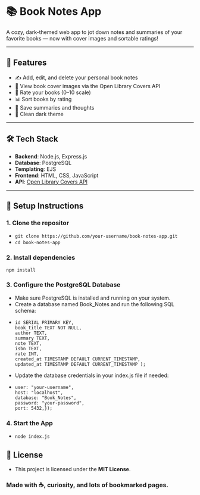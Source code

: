 # 📚 Book Notes App

A cozy, dark-themed web app to jot down notes and summaries of your favorite books — now with cover images and sortable ratings!

---

## 🌟 Features

- ✍️ Add, edit, and delete your personal book notes  
- 📖 View book cover images via the Open Library Covers API  
- 🔢 Rate your books (0–10 scale)  
- 📊 Sort books by rating  
- 🧠 Save summaries and thoughts  
- 🌙 Clean dark theme

---

## 🛠️ Tech Stack

- **Backend**: Node.js, Express.js  
- **Database**: PostgreSQL  
- **Templating**: EJS  
- **Frontend**: HTML, CSS, JavaScript  
- **API**: [Open Library Covers API](https://openlibrary.org/dev/docs/api/covers)

---

## 💾 Setup Instructions

### 1. Clone the repositor
- ```git clone https://github.com/your-username/book-notes-app.git```
- ```cd book-notes-app```

### 2. Install dependencies
```npm install```
### 3. Configure the PostgreSQL Database
- Make sure PostgreSQL is installed and running on your system.
- Create a database named Book_Notes and run the following SQL schema:
- ```CREATE TABLE book_notes (
  id SERIAL PRIMARY KEY,
  book_title TEXT NOT NULL,
  author TEXT,
  summary TEXT,
  note TEXT,
  isbn TEXT,
  rate INT,
  created_at TIMESTAMP DEFAULT CURRENT_TIMESTAMP,
  updated_at TIMESTAMP DEFAULT CURRENT_TIMESTAMP ); 
- Update the database credentials in your index.js file if needed:
- ```const db = new pg.Client({
  user: "your-username",
  host: "localhost",
  database: "Book_Notes",
  password: "your-password",
  port: 5432,});
### 4. Start the App
- ```node index.js```

## 📜 License
- This project is licensed under the **MIT License**.

### Made with ☕, curiosity, and lots of bookmarked pages.
